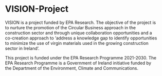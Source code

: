 # VISION-Project
VISION is a project funded by EPA Research.
The objective of the project is to nurture the promotion of the Circular Business approach in the construction sector and through unique collaboration opportunities and a co-creation approach to ‘address a knowledge gap to identify opportunities to minimize the use of virgin materials used in the growing construction sector in Ireland’.

This project is funded under the EPA Research Programme 2021-2030. The EPA Research Programme is a Government of Ireland initiative funded by the Department of the Environment, Climate and Communications.
